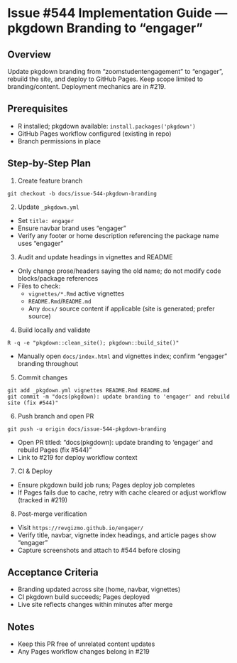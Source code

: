 # Issue #544 Implementation Guide — pkgdown Branding to “engager”

## Overview
Update pkgdown branding from “zoomstudentengagement” to “engager”, rebuild the site, and deploy to GitHub Pages. Keep scope limited to branding/content. Deployment mechanics are in #219.

## Prerequisites
- R installed; pkgdown available: `install.packages('pkgdown')`
- GitHub Pages workflow configured (existing in repo)
- Branch permissions in place

## Step-by-Step Plan

1. Create feature branch
```
git checkout -b docs/issue-544-pkgdown-branding
```

2. Update `_pkgdown.yml`
- Set `title: engager`
- Ensure navbar brand uses “engager”
- Verify any footer or home description referencing the package name uses “engager”

3. Audit and update headings in vignettes and README
- Only change prose/headers saying the old name; do not modify code blocks/package references
- Files to check:
  - `vignettes/*.Rmd` active vignettes
  - `README.Rmd`/`README.md`
  - Any `docs/` source content if applicable (site is generated; prefer source)

4. Build locally and validate
```
R -q -e "pkgdown::clean_site(); pkgdown::build_site()"
```
- Manually open `docs/index.html` and vignettes index; confirm “engager” branding throughout

5. Commit changes
```
git add _pkgdown.yml vignettes README.Rmd README.md
git commit -m "docs(pkgdown): update branding to 'engager' and rebuild site (fix #544)"
```

6. Push branch and open PR
```
git push -u origin docs/issue-544-pkgdown-branding
```
- Open PR titled: “docs(pkgdown): update branding to ‘engager’ and rebuild Pages (fix #544)”
- Link to #219 for deploy workflow context

7. CI & Deploy
- Ensure pkgdown build job runs; Pages deploy job completes
- If Pages fails due to cache, retry with cache cleared or adjust workflow (tracked in #219)

8. Post-merge verification
- Visit `https://revgizmo.github.io/engager/`
- Verify title, navbar, vignette index headings, and article pages show “engager”
- Capture screenshots and attach to #544 before closing

## Acceptance Criteria
- Branding updated across site (home, navbar, vignettes)
- CI pkgdown build succeeds; Pages deployed
- Live site reflects changes within minutes after merge

## Notes
- Keep this PR free of unrelated content updates
- Any Pages workflow changes belong in #219


